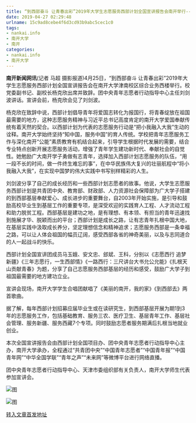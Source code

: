 ```yaml
---
title: “到西部奋斗 让青春出彩”2019年大学生志愿服务西部计划全国宣讲报告会南开举行--南开要闻
date: 2019-04-27 02:29:48
urlname: 15c9ad8cebe4f6d3cd93b9abc5cec1c0
tags: 
- nankai.info
- 南开大学
- 南开
categories:
- nankai.info
- 南开大学
---
```


**南开新闻网讯**(记者 马超 摄影报道)4月25日，“到西部奋斗 让青春出彩”2019年大学生志愿服务西部计划全国宣讲报告会在南开大学津南校区综合业务西楼举行。校党委副书记、副校长杨克欣出席并致辞。团中央青年志愿者行动指导中心主任刘剑波讲话。宣讲会前，杨克欣会见了刘剑波。

杨克欣在致辞中说，西部计划倡导青年将爱国志转化为报国行，将青春绽放在祖国最需要的地方，这种志愿服务精神与习近平总书记高度肯定的南开大学爱国奉献传统有着天然的契合。以西部计划为代表的志愿服务行动是“把小我融入大我”生动的诠释。南开大学始终坚持“知中国，服务中国”的育人传统。学校把青年志愿服务工作与深化南开“公能”素质教育有机结合起来，引导学生根据时代发展的需要，结合专业特点创新开展志愿服务活动，增强了青年学生建功新时代、奉献社会的自觉性。她勉励广大南开学子勇做有志青年，选择加入西部计划志愿服务的队伍，“用一段不长的时间，做一件终生难忘的事”，在中华民族伟大复兴的壮丽航程中“将小我融入大我”，在实现中国梦的伟大实践中书写别样精彩的人生。

刘剑波分享了自己的成长经历和一些西部计划志愿者的故事。他说，大学生志愿服务西部计划是共青团中央、教育部、财政部、人力资源社会保障部为广大学子搭建的到西部基层奉献爱心、成长进步的重要舞台，自2003年开始实施，是引导和鼓励高校毕业生到基层工作的重要专项，是深受欢迎的实践育人工程、人才流动工程和助力脱贫工程。西部基层是建功之地，是有理想、有本领、有担当的青年迅速找到施展才华、脱颖而出的平台；西部计划是成长之路，让有志青年扎根中国大地，在基层实践中汲取成长养分，坚定理想信念和精神追求；志愿服务西部是一条幸福之路，可以让人体会祖国的幅员辽阔，感受西部各省的神奇美丽，以及与志同道合的人一起战斗的快乐。

西部计划全国宣讲团成员马玉娥、安文忠、郐斌、王科，分别以《志愿西行 追梦新疆》《三年志愿行，一生西部情》《一路西行：三尺讲台大书允公允能》《扎根天山贡献青春》为题，分享了自己志愿服务西部基层的经历和感受，鼓励广大学子到祖国最需要的地方建功立业。

宣讲会现场，南开大学学生合唱团献唱了《美丽的南开，我的家》《到西部去》两首歌曲。

据了解，每年西部计划招募应届毕业生或在读研究生，到西部基层开展为期1到3年的志愿服务工作，包括基础教育、服务三农、医疗卫生、基层青年工作、基层社会管理、服务新疆、服务西藏7个专项。同时鼓励志愿者服务期满后扎根当地就业创业。

本次全国宣讲报告会由西部计划全国项目办、团中央青年志愿者行动指导中心主办，南开大学承办，全程通过“共青团中央”“中国青年志愿者”“中国青年报”“中国青年网”“中华全国学联”“青年之声”“未来网”等微博平台进行网络直播。

团中央青年志愿者行动指导中心、天津市委组织部有关负责人，南开大学师生代表参加宣讲会。

![图](http://news.nankai.edu.cn/pic/0/00/35/09/350989_664506.jpg)

![图](http://news.nankai.edu.cn/pic/0/00/35/09/350988_987850.jpg)

[转入文章首发地址](http://news.nankai.edu.cn/nkyw/system/2019/04/26/000447157.shtml)